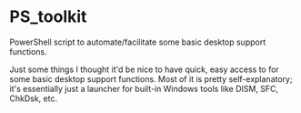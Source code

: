 # PS_toolkit
PowerShell script to automate/facilitate some basic desktop support functions.

Just some things I thought it'd be nice to have quick, easy access to for some basic desktop support functions.
Most of it is pretty self-explanatory; it's essentially just a launcher for built-in Windows tools like DISM, SFC, ChkDsk, etc.
